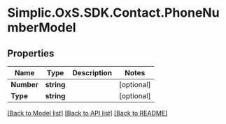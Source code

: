 # Simplic.OxS.SDK.Contact.PhoneNumberModel

## Properties

Name | Type | Description | Notes
------------ | ------------- | ------------- | -------------
**Number** | **string** |  | [optional] 
**Type** | **string** |  | [optional] 

[[Back to Model list]](../README.md#documentation-for-models) [[Back to API list]](../README.md#documentation-for-api-endpoints) [[Back to README]](../README.md)

